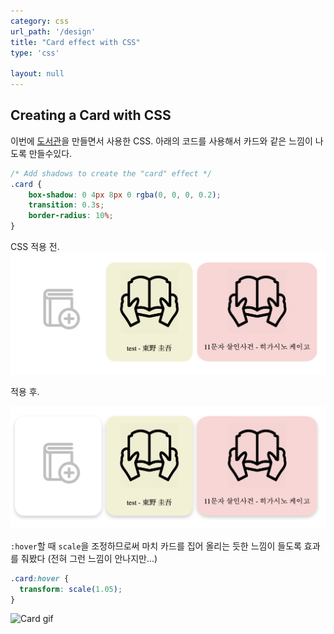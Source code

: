 ```yaml
---
category: css
url_path: '/design'
title: "Card effect with CSS"
type: 'css'

layout: null
---
```


## Creating a Card with CSS

이번에 [도서관](https://github.com/jioneeu/library)을 만들면서 사용한 CSS.
아래의 코드를 사용해서 카드와 같은 느낌이 나도록 만들수있다.

```css
/* Add shadows to create the "card" effect */
.card {
    box-shadow: 0 4px 8px 0 rgba(0, 0, 0, 0.2);
    transition: 0.3s;
    border-radius: 10%;
}
```

CSS 적용 전.
![Card effect example](/assets/images/css/card-1.png)

적용 후.

![Card effect example](/assets/images/css/card-2.png)

`:hover`할 때 `scale`을 조정하므로써 마치 카드를 집어 올리는 듯한 느낌이 들도록 효과를 줘봤다
(전혀 그런 느낌이 안나지만...)

```css 
.card:hover {
  transform: scale(1.05);
}
```
![Card gif](/assets/images/css/card.gif)
